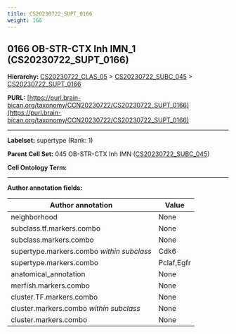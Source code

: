 ```yaml
---
title: CS20230722_SUPT_0166
weight: 166
---
```

## 0166 OB-STR-CTX Inh IMN_1 (CS20230722_SUPT_0166)
<b>Hierarchy: </b>
[CS20230722_CLAS_05](../CS20230722_CLAS_05) >
[CS20230722_SUBC_045](../CS20230722_SUBC_045) >
[CS20230722_SUPT_0166](../CS20230722_SUPT_0166)

**PURL:** [https://purl.brain-bican.org/taxonomy/CCN20230722/CS20230722_SUPT_0166](https://purl.brain-bican.org/taxonomy/CCN20230722/CS20230722_SUPT_0166)

---


**Labelset:** supertype (Rank: 1)

**Parent Cell Set:** 045 OB-STR-CTX Inh IMN ([CS20230722_SUBC_045](../CS20230722_SUBC_045))



**Cell Ontology Term:** 

[MARKER GENES.]: #


---

[TRANSFERRED ANNOTATIONS.]: #


[AUTHOR ANNOTATION FIELDS.]: #


**Author annotation fields:**

| Author annotation | Value |
|-------------------|-------|
|neighborhood|None|
|subclass.tf.markers.combo|None|
|subclass.markers.combo|None|
|supertype.markers.combo _within subclass_|Cdk6|
|supertype.markers.combo|Pclaf,Egfr|
|anatomical_annotation|None|
|merfish.markers.combo|None|
|cluster.TF.markers.combo|None|
|cluster.markers.combo _within subclass_|None|
|cluster.markers.combo|None|
